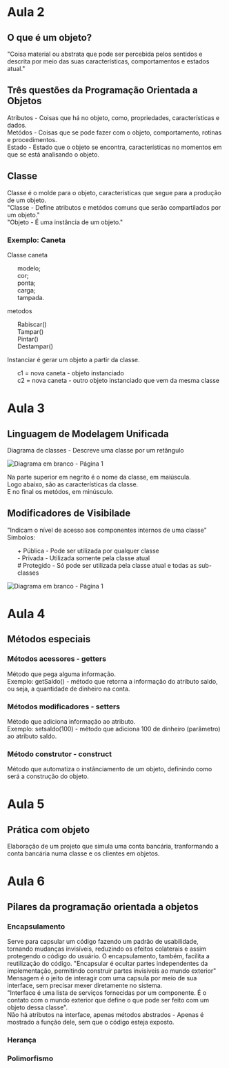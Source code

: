 <h1> Aula 2 </h2>
<h2> O que é um objeto? </h2>
"Coisa material ou abstrata que pode ser percebida pelos sentidos e descrita por meio das suas características, comportamentos e estados atual."

<h2>Três questões da Programação Orientada a Objetos</h2>
Atributos - Coisas que há no objeto, como, propriedades, características e dados. </br>
Metódos - Coisas que se pode fazer com o objeto, comportamento, rotinas e procedimentos. </br>
Estado - Estado que o objeto se encontra, características no momentos em que se está analisando o objeto. </br>

<h2> Classe </h2>
Classe é o molde para o objeto, características que segue para a produção de um objeto. </br>
"Classe - Define atributos e metódos comuns que serão compartilados por um objeto." <br>
"Objeto - É uma instância de um objeto."

<h3> Exemplo: Caneta </h3>
Classe caneta </br>
<ol>
  modelo; </br>
  cor; </br>
  ponta; </br>
  carga; </br>
  tampada. </br>
</ol>
metodos <br>
<ol>
  Rabiscar() <br>
  Tampar() <br>
  Pintar() <br>
  Destampar()
</ol>
Instanciar é gerar um objeto a partir da classe. </br>
<ol>
  c1 = nova caneta - objeto instanciado </br>
  c2 = nova caneta - outro objeto instanciado que vem da mesma classe
</ol>

<h1> Aula 3 </h1>
<h2> Linguagem de Modelagem Unificada </h2>
Diagrama de classes - Descreve uma classe por um retângulo 

![Diagrama em branco - Página 1](https://github.com/Mello8266/Java/assets/95052043/04ecac6a-d308-4867-9da2-ebb48767cf79)

Na parte superior em negrito é o nome da classe, em maiúscula. </br>
Logo abaixo, são as características da classe. </br>
E no final os metódos, em minúsculo.

<h2> Modificadores de Visibilade </h2>
"Indicam o nível de acesso aos componentes internos de uma classe" <br>
Símbolos: 
<ol>
  + Pública - Pode ser utilizada por qualquer classe <br>
  - Privada - Utilizada somente pela classe atual <br>
  # Protegido - Só pode ser utilizada pela classe atual e todas as sub-classes <br>
</ol>

![Diagrama em branco - Página 1](https://github.com/Mello8266/Java/assets/95052043/6f0e7dd3-3edd-495b-8e09-72d407cc40c1)

<h1> Aula 4</h1>
<h2> Métodos especiais </h2>
<h3> Métodos acessores - getters </h3>
Método que pega alguma informação. <br>
Exemplo: getSaldo() - método que retorna a informação do atributo saldo, ou seja, a quantidade de dinheiro na conta.

<h3> Métodos modificadores - setters</h3>
Método que adiciona informação ao atributo. <br>
Exemplo: setsaldo(100) - método que adiciona 100 de dinheiro (parâmetro) ao atributo saldo. 

<h3> Método construtor - construct </h3>
Método que automatiza o instânciamento de um objeto, definindo como será a construção do objeto. 

<h1> Aula 5 </h1>
<h2> Prática com objeto </h2>
Elaboração de um projeto que simula uma conta bancária, tranformando a conta bancária numa classe e os clientes em objetos.

<h1> Aula 6 </h1>
<h2> Pilares da programação orientada a objetos </h2>
<h3> Encapsulamento </h3>
  Serve para capsular um código fazendo um padrão de usabilidade, tornando mudanças invisíveis, reduzindo os efeitos colaterais e assim protegendo o código do usuário. O encapsulamento, também, facilita a reutilização do código.
  "Encapsular é ocultar partes independentes da implementação, permitindo construir partes invisíveis ao mundo exterior" <br>
  Mensagem é o jeito de interagir com uma capsula por meio de sua interface, sem precisar mexer diretamente no sistema. <br>
  "Interface é uma lista de serviços fornecidas por um componente. É o contato com o mundo exterior que define o que pode ser feito com um objeto dessa classe". <br>
  Não há atributos na interface, apenas métodos abstrados - Apenas é mostrado a função dele, sem que o código esteja exposto.

<h3> Herança </h3>
<h3> Polimorfismo </h3>
